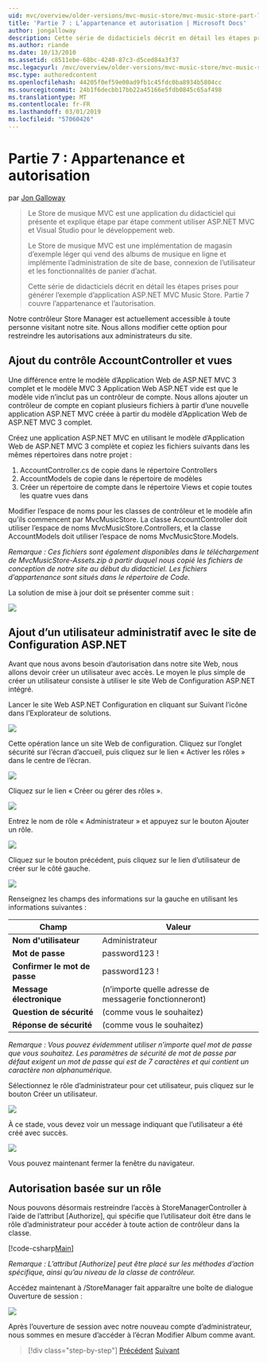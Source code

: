 ```yaml
---
uid: mvc/overview/older-versions/mvc-music-store/mvc-music-store-part-7
title: 'Partie 7 : L’appartenance et autorisation | Microsoft Docs'
author: jongalloway
description: Cette série de didacticiels décrit en détail les étapes prises pour générer l’exemple d’application ASP.NET MVC Music Store. Partie 7 couvre l’appartenance et l’autorisation.
ms.author: riande
ms.date: 10/13/2010
ms.assetid: c8511ebe-68bc-4240-87c3-d5ced84a3f37
msc.legacyurl: /mvc/overview/older-versions/mvc-music-store/mvc-music-store-part-7
msc.type: authoredcontent
ms.openlocfilehash: 44205f0ef59e00ad9fb1c45fdc0ba8934b5804cc
ms.sourcegitcommit: 24b1f6decbb17bb22a45166e5fdb0845c65af498
ms.translationtype: MT
ms.contentlocale: fr-FR
ms.lasthandoff: 03/01/2019
ms.locfileid: "57060426"
---
```

<a name="part-7-membership-and-authorization"></a>Partie 7 : Appartenance et autorisation
====================
par [Jon Galloway](https://github.com/jongalloway)

> Le Store de musique MVC est une application du didacticiel qui présente et explique étape par étape comment utiliser ASP.NET MVC et Visual Studio pour le développement web.  
>   
> Le Store de musique MVC est une implémentation de magasin d’exemple léger qui vend des albums de musique en ligne et implémente l’administration de site de base, connexion de l’utilisateur et les fonctionnalités de panier d’achat.  
>   
> Cette série de didacticiels décrit en détail les étapes prises pour générer l’exemple d’application ASP.NET MVC Music Store. Partie 7 couvre l’appartenance et l’autorisation.


Notre contrôleur Store Manager est actuellement accessible à toute personne visitant notre site. Nous allons modifier cette option pour restreindre les autorisations aux administrateurs du site.

## <a name="adding-the-accountcontroller-and-views"></a>Ajout du contrôle AccountController et vues

Une différence entre le modèle d’Application Web de ASP.NET MVC 3 complet et le modèle MVC 3 Application Web ASP.NET vide est que le modèle vide n’inclut pas un contrôleur de compte. Nous allons ajouter un contrôleur de compte en copiant plusieurs fichiers à partir d’une nouvelle application ASP.NET MVC créée à partir du modèle d’Application Web de ASP.NET MVC 3 complet.

Créez une application ASP.NET MVC en utilisant le modèle d’Application Web de ASP.NET MVC 3 complète et copiez les fichiers suivants dans les mêmes répertoires dans notre projet :

1. AccountController.cs de copie dans le répertoire Controllers
2. AccountModels de copie dans le répertoire de modèles
3. Créer un répertoire de compte dans le répertoire Views et copie toutes les quatre vues dans

Modifier l’espace de noms pour les classes de contrôleur et le modèle afin qu’ils commencent par MvcMusicStore. La classe AccountController doit utiliser l’espace de noms MvcMusicStore.Controllers, et la classe AccountModels doit utiliser l’espace de noms MvcMusicStore.Models.

*Remarque : Ces fichiers sont également disponibles dans le téléchargement de MvcMusicStore-Assets.zip à partir duquel nous copié les fichiers de conception de notre site au début du didacticiel. Les fichiers d’appartenance sont situés dans le répertoire de Code.*

La solution de mise à jour doit se présenter comme suit :

![](mvc-music-store-part-7/_static/image1.png)

## <a name="adding-an-administrative-user-with-the-aspnet-configuration-site"></a>Ajout d’un utilisateur administratif avec le site de Configuration ASP.NET

Avant que nous avons besoin d’autorisation dans notre site Web, nous allons devoir créer un utilisateur avec accès. Le moyen le plus simple de créer un utilisateur consiste à utiliser le site Web de Configuration ASP.NET intégré.

Lancer le site Web ASP.NET Configuration en cliquant sur Suivant l’icône dans l’Explorateur de solutions.

![](mvc-music-store-part-7/_static/image2.png)

Cette opération lance un site Web de configuration. Cliquez sur l’onglet sécurité sur l’écran d’accueil, puis cliquez sur le lien « Activer les rôles » dans le centre de l’écran.

![](mvc-music-store-part-7/_static/image3.png)

Cliquez sur le lien « Créer ou gérer des rôles ».

![](mvc-music-store-part-7/_static/image4.png)

Entrez le nom de rôle « Administrateur » et appuyez sur le bouton Ajouter un rôle.

![](mvc-music-store-part-7/_static/image5.png)

Cliquez sur le bouton précédent, puis cliquez sur le lien d’utilisateur de créer sur le côté gauche.

![](mvc-music-store-part-7/_static/image6.png)

Renseignez les champs des informations sur la gauche en utilisant les informations suivantes :

| **Champ** | **Valeur** |
| --- | --- |
| **Nom d'utilisateur** | Administrateur |
| **Mot de passe** | password123 ! |
| **Confirmer le mot de passe** | password123 ! |
| **Message électronique** | (n’importe quelle adresse de messagerie fonctionneront) |
| **Question de sécurité** | (comme vous le souhaitez) |
| **Réponse de sécurité** | (comme vous le souhaitez) |

*Remarque : Vous pouvez évidemment utiliser n’importe quel mot de passe que vous souhaitez. Les paramètres de sécurité de mot de passe par défaut exigent un mot de passe qui est de 7 caractères et qui contient un caractère non alphanumérique.*

Sélectionnez le rôle d’administrateur pour cet utilisateur, puis cliquez sur le bouton Créer un utilisateur.

![](mvc-music-store-part-7/_static/image7.png)

À ce stade, vous devez voir un message indiquant que l’utilisateur a été créé avec succès.

![](mvc-music-store-part-7/_static/image8.png)

Vous pouvez maintenant fermer la fenêtre du navigateur.

## <a name="role-based-authorization"></a>Autorisation basée sur un rôle

Nous pouvons désormais restreindre l’accès à StoreManagerController à l’aide de l’attribut [Authorize], qui spécifie que l’utilisateur doit être dans le rôle d’administrateur pour accéder à toute action de contrôleur dans la classe.

[!code-csharp[Main](mvc-music-store-part-7/samples/sample1.cs)]

*Remarque : L’attribut [Authorize] peut être placé sur les méthodes d’action spécifique, ainsi qu’au niveau de la classe de contrôleur.*

Accédez maintenant à /StoreManager fait apparaître une boîte de dialogue Ouverture de session :

![](mvc-music-store-part-7/_static/image9.png)

Après l’ouverture de session avec notre nouveau compte d’administrateur, nous sommes en mesure d’accéder à l’écran Modifier Album comme avant.

> [!div class="step-by-step"]
> [Précédent](mvc-music-store-part-6.md)
> [Suivant](mvc-music-store-part-8.md)
